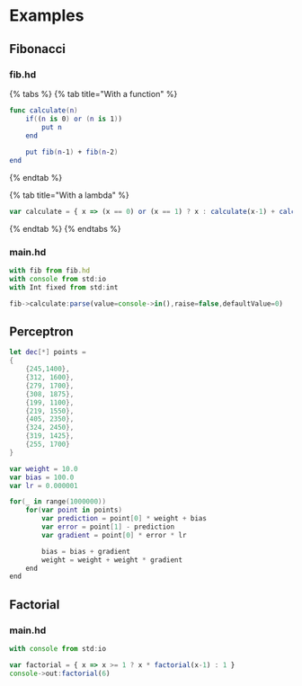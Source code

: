 # Examples

## Fibonacci

### fib.hd

{% tabs %}
{% tab title="With a function" %}
```swift
func calculate(n)
    if((n is 0) or (n is 1))
        put n
    end
    
    put fib(n-1) + fib(n-2)
end
```
{% endtab %}

{% tab title="With a lambda" %}
```javascript
var calculate = { x => (x == 0) or (x == 1) ? x : calculate(x-1) + calculate(x-2) }
```
{% endtab %}
{% endtabs %}

### main.hd

```javascript
with fib from fib.hd
with console from std:io
with Int fixed from std:int

fib->calculate:parse(value=console->in(),raise=false,defaultValue=0)
```

## Perceptron

```swift
let dec[*] points = 
{
    {245,1400},
    {312, 1600},
    {279, 1700},
    {308, 1875},
    {199, 1100},
    {219, 1550},
    {405, 2350},
    {324, 2450},
    {319, 1425},
    {255, 1700}
}

var weight = 10.0
var bias = 100.0
var lr = 0.000001

for(_ in range(1000000))
    for(var point in points)
        var prediction = point[0] * weight + bias
        var error = point[1] - prediction
        var gradient = point[0] * error * lr

        bias = bias + gradient
        weight = weight + weight * gradient
    end
end
```

## Factorial

### main.hd

```javascript
with console from std:io

var factorial = { x => x >= 1 ? x * factorial(x-1) : 1 }
console->out:factorial(6)
```


